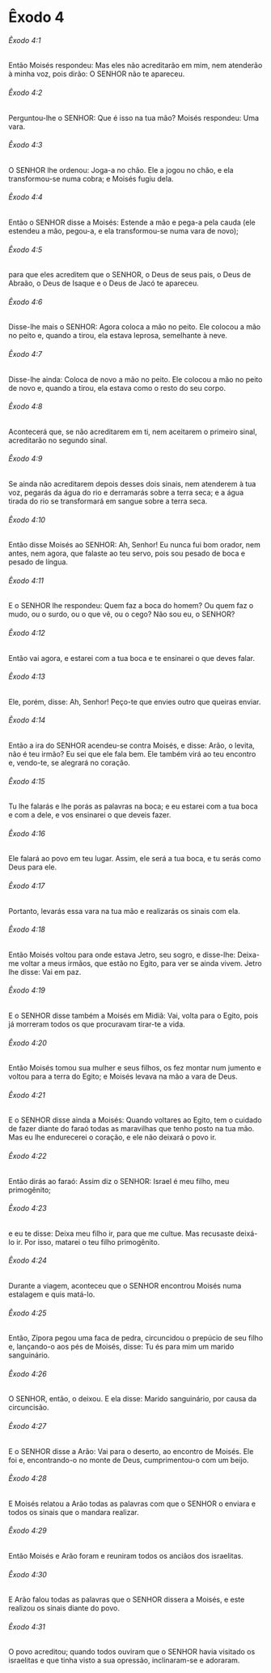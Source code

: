 # Êxodo 4

###### Êxodo 4:1

Então Moisés respondeu: Mas eles não acreditarão em mim, nem atenderão à minha voz, pois dirão: O SENHOR não te apareceu.

###### Êxodo 4:2

Perguntou-lhe o SENHOR: Que é isso na tua mão? Moisés respondeu: Uma vara.

###### Êxodo 4:3

O SENHOR lhe ordenou: Joga-a no chão. Ele a jogou no chão, e ela transformou-se numa cobra; e Moisés fugiu dela.

###### Êxodo 4:4

Então o SENHOR disse a Moisés: Estende a mão e pega-a pela cauda (ele estendeu a mão, pegou-a, e ela transformou-se numa vara de novo);

###### Êxodo 4:5

para que eles acreditem que o SENHOR, o Deus de seus pais, o Deus de Abraão, o Deus de Isaque e o Deus de Jacó te apareceu.

###### Êxodo 4:6

Disse-lhe mais o SENHOR: Agora coloca a mão no peito. Ele colocou a mão no peito e, quando a tirou, ela estava leprosa, semelhante à neve.

###### Êxodo 4:7

Disse-lhe ainda: Coloca de novo a mão no peito. Ele colocou a mão no peito de novo e, quando a tirou, ela estava como o resto do seu corpo.

###### Êxodo 4:8

Acontecerá que, se não acreditarem em ti, nem aceitarem o primeiro sinal, acreditarão no segundo sinal.

###### Êxodo 4:9

Se ainda não acreditarem depois desses dois sinais, nem atenderem à tua voz, pegarás da água do rio e derramarás sobre a terra seca; e a água tirada do rio se transformará em sangue sobre a terra seca.

###### Êxodo 4:10

Então disse Moisés ao SENHOR: Ah, Senhor! Eu nunca fui bom orador, nem antes, nem agora, que falaste ao teu servo, pois sou pesado de boca e pesado de língua.

###### Êxodo 4:11

E o SENHOR lhe respondeu: Quem faz a boca do homem? Ou quem faz o mudo, ou o surdo, ou o que vê, ou o cego? Não sou eu, o SENHOR?

###### Êxodo 4:12

Então vai agora, e estarei com a tua boca e te ensinarei o que deves falar.

###### Êxodo 4:13

Ele, porém, disse: Ah, Senhor! Peço-te que envies outro que queiras enviar.

###### Êxodo 4:14

Então a ira do SENHOR acendeu-se contra Moisés, e disse: Arão, o levita, não é teu irmão? Eu sei que ele fala bem. Ele também virá ao teu encontro e, vendo-te, se alegrará no coração.

###### Êxodo 4:15

Tu lhe falarás e lhe porás as palavras na boca; e eu estarei com a tua boca e com a dele, e vos ensinarei o que deveis fazer.

###### Êxodo 4:16

Ele falará ao povo em teu lugar. Assim, ele será a tua boca, e tu serás como Deus para ele.

###### Êxodo 4:17

Portanto, levarás essa vara na tua mão e realizarás os sinais com ela.

###### Êxodo 4:18

Então Moisés voltou para onde estava Jetro, seu sogro, e disse-lhe: Deixa-me voltar a meus irmãos, que estão no Egito, para ver se ainda vivem. Jetro lhe disse: Vai em paz.

###### Êxodo 4:19

E o SENHOR disse também a Moisés em Midiã: Vai, volta para o Egito, pois já morreram todos os que procuravam tirar-te a vida.

###### Êxodo 4:20

Então Moisés tomou sua mulher e seus filhos, os fez montar num jumento e voltou para a terra do Egito; e Moisés levava na mão a vara de Deus.

###### Êxodo 4:21

E o SENHOR disse ainda a Moisés: Quando voltares ao Egito, tem o cuidado de fazer diante do faraó todas as maravilhas que tenho posto na tua mão. Mas eu lhe endurecerei o coração, e ele não deixará o povo ir.

###### Êxodo 4:22

Então dirás ao faraó: Assim diz o SENHOR: Israel é meu filho, meu primogênito;

###### Êxodo 4:23

e eu te disse: Deixa meu filho ir, para que me cultue. Mas recusaste deixá-lo ir. Por isso, matarei o teu filho primogênito.

###### Êxodo 4:24

Durante a viagem, aconteceu que o SENHOR encontrou Moisés numa estalagem e quis matá-lo.

###### Êxodo 4:25

Então, Zípora pegou uma faca de pedra, circuncidou o prepúcio de seu filho e, lançando-o aos pés de Moisés, disse: Tu és para mim um marido sanguinário.

###### Êxodo 4:26

O SENHOR, então, o deixou. E ela disse: Marido sanguinário, por causa da circuncisão.

###### Êxodo 4:27

E o SENHOR disse a Arão: Vai para o deserto, ao encontro de Moisés. Ele foi e, encontrando-o no monte de Deus, cumprimentou-o com um beijo.

###### Êxodo 4:28

E Moisés relatou a Arão todas as palavras com que o SENHOR o enviara e todos os sinais que o mandara realizar.

###### Êxodo 4:29

Então Moisés e Arão foram e reuniram todos os anciãos dos israelitas.

###### Êxodo 4:30

E Arão falou todas as palavras que o SENHOR dissera a Moisés, e este realizou os sinais diante do povo.

###### Êxodo 4:31

O povo acreditou; quando todos ouviram que o SENHOR havia visitado os israelitas e que tinha visto a sua opressão, inclinaram-se e adoraram.

